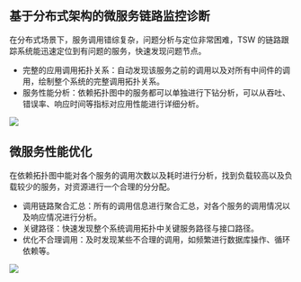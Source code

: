 ## 基于分布式架构的微服务链路监控诊断
在分布式场景下，服务调用错综复杂，问题分析与定位非常困难，TSW 的链路跟踪系统能迅速定位到有问题的服务，快速发现问题节点。
- 完整的应用调用拓扑关系：自动发现该服务之前的调用以及对所有中间件的调用，绘制整个系统的完整调用拓扑关系。
- 服务性能分析：依赖拓扑图中的服务都可以单独进行下钻分析，可以从吞吐、错误率、响应时间等指标对应用性能进行详细分析。

![](https://main.qcloudimg.com/raw/3af0e0338363331514d2d53bd2663945.svg)



## 微服务性能优化
在依赖拓扑图中能对各个服务的调用次数以及耗时进行分析，找到负载较高以及负载较少的服务，对资源进行一个合理的分分配。
- 调用链路聚合汇总：所有的调用信息进行聚合汇总，对各个服务的调用情况以及响应情况进行分析。
- 关键路径：快速发现整个系统调用拓扑中关键服务路径与接口路径。
- 优化不合理调用：及时发现某些不合理的调用，如频繁进行数据库操作、循环依赖等。

![](https://main.qcloudimg.com/raw/6db79f5085b8187b0d55b1d769d61a05.svg)
